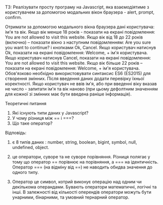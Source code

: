 ТЗ:
Реалізувати просту програму на Javascript, яка взаємодіятиме з користувачем за допомогою модальних вікон браузера - alert, prompt, confirm.

Отримати за допомогою модального вікна браузера дані користувача: ім'я та вік.
Якщо вік менше 18 років - показати на екрані повідомлення: You are not allowed to visit this website.
Якщо вік від 18 до 22 років (включно) – показати вікно з наступним повідомленням: Are you sure you want to continue? і кнопками Ok, Cancel. Якщо користувач натиснув Ok, показати на екрані повідомлення: Welcome, + ім'я користувача. Якщо користувач натиснув Cancel, показати на екрані повідомлення: You are not allowed to visit this website.
Якщо вік більше 22 років – показати на екрані повідомлення: Welcome, + ім'я користувача.
Обов'язково необхідно використовувати синтаксис ES6 (ES2015) для створення змінних.
Після введення даних додати перевірку їхньої коректності. Якщо користувач не ввів ім'я, або при введенні віку вказав не число - запитати ім'я та вік наново (при цьому дефолтним значенням для кожної зі змінних має бути введена раніше інформація).

Теоретичні питання

1. Які існують типи даних у Javascript?
2. У чому різниця між == і ===?
3. Що таке оператор?

Відповідь:

1. є 8 типів даних : number, string, boolean, bigint, symbol, null, undefined, object.

2. це оператори, суворе та не суворе порівняння. Різниця полягає у тому що оператор == порівнює на порівняння, а === на ідентичність.
   Оператор === (на відміну від ==) не наводить обидва значення до одного типу.

3. Оператор це символ, котрий виконує операцію над одним чи декількома операндами. Бувають опeрaтори математичні, логічні та інші.
   В залежності від кількості оперендів оператори можуть бути унарними, бінарними, та умовний тернарний оператор.
